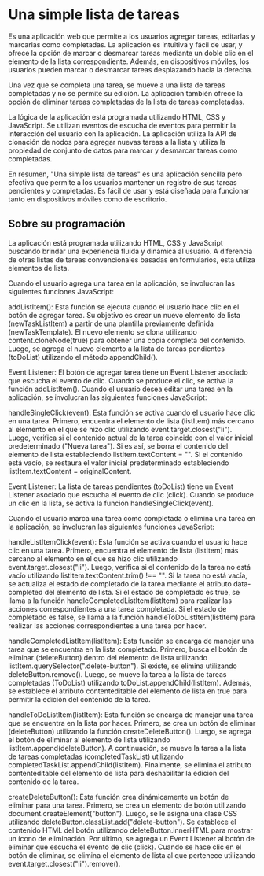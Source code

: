 # Una simple lista de tareas
Es una aplicación web que permite a los usuarios agregar tareas, editarlas y marcarlas como completadas. La aplicación es intuitiva y fácil de usar, y ofrece la opción de marcar o desmarcar tareas mediante un doble clic en el elemento de la lista correspondiente. Además, en dispositivos móviles, los usuarios pueden marcar o desmarcar tareas desplazando hacia la derecha.

Una vez que se completa una tarea, se mueve a una lista de tareas completadas y no se permite su edición. La aplicación también ofrece la opción de eliminar tareas completadas de la lista de tareas completadas.

La lógica de la aplicación está programada utilizando HTML, CSS y JavaScript. Se utilizan eventos de escucha de eventos para permitir la interacción del usuario con la aplicación. La aplicación utiliza la API de clonación de nodos para agregar nuevas tareas a la lista y utiliza la propiedad de conjunto de datos para marcar y desmarcar tareas como completadas.

En resumen, "Una simple lista de tareas" es una aplicación sencilla pero efectiva que permite a los usuarios mantener un registro de sus tareas pendientes y completadas. Es fácil de usar y está diseñada para funcionar tanto en dispositivos móviles como de escritorio.

## Sobre su programación
La aplicación está programada utilizando HTML, CSS y JavaScript buscando brindar una experiencia fluida y dinámica al usuario. A diferencia de otras listas de tareas convencionales basadas en formularios, esta utiliza elementos de lista.

Cuando el usuario agrega una tarea en la aplicación, se involucran las siguientes funciones JavaScript:

  addListItem(): Esta función se ejecuta cuando el usuario hace clic en el botón de agregar tarea. Su objetivo es crear un nuevo elemento de lista (newTaskListItem) a partir de una plantilla previamente definida (newTaskTemplate). El nuevo elemento se clona utilizando content.cloneNode(true) para obtener una copia completa del contenido. Luego, se agrega el nuevo elemento a la lista de tareas pendientes (toDoList) utilizando el método appendChild().
  
  Event Listener: El botón de agregar tarea tiene un Event Listener asociado que escucha el evento de clic. Cuando se produce el clic, se activa la función addListItem().
Cuando el usuario desea editar una tarea en la aplicación, se involucran las siguientes funciones JavaScript:

  handleSingleClick(event): Esta función se activa cuando el usuario hace clic en una tarea. Primero, encuentra el elemento de lista (listItem) más cercano al elemento en el que se hizo clic utilizando event.target.closest("li"). Luego, verifica si el contenido actual de la tarea coincide con el valor inicial predeterminado ("Nueva tarea"). Si es así, se borra el contenido del elemento de lista estableciendo listItem.textContent = "". Si el contenido está vacío, se restaura el valor inicial predeterminado estableciendo listItem.textContent = originalContent.
  
  Event Listener: La lista de tareas pendientes (toDoList) tiene un Event Listener asociado que escucha el evento de clic (click). Cuando se produce un clic en la lista, se activa la función handleSingleClick(event).

Cuando el usuario marca una tarea como completada o elimina una tarea en la aplicación, se involucran las siguientes funciones JavaScript:

  handleListItemClick(event): Esta función se activa cuando el usuario hace clic en una tarea. Primero, encuentra el elemento de lista (listItem) más cercano al elemento en el que se hizo clic utilizando event.target.closest("li"). Luego, verifica si el contenido de la tarea no está vacío utilizando listItem.textContent.trim() !== "". Si la tarea no está vacía, se actualiza el estado de completado de la tarea mediante el atributo data-completed del elemento de lista. Si el estado de completado es true, se llama a la función handleCompletedListItem(listItem) para realizar las acciones correspondientes a una tarea completada. Si el estado de completado es false, se llama a la función handleToDoListItem(listItem) para realizar las acciones correspondientes a una tarea por hacer.

  handleCompletedListItem(listItem): Esta función se encarga de manejar una tarea que se encuentra en la lista completado. Primero, busca el botón de eliminar (deleteButton) dentro del elemento de lista utilizando listItem.querySelector(".delete-button"). Si existe, se elimina utilizando deleteButton.remove(). Luego, se mueve la tarea a la lista de tareas completadas (ToDoList) utilizando toDoList.appendChild(listItem). Además, se establece el atributo contenteditable del elemento de lista en true para permitir la edición del contenido de la tarea.

  handleToDoListItem(listItem): Esta función se encarga de manejar una tarea que se encuentra en la lista por hacer. Primero, se crea un botón de eliminar (deleteButton) utilizando la función createDeleteButton(). Luego, se agrega el botón de eliminar al elemento de lista utilizando listItem.append(deleteButton). A continuación, se mueve la tarea a la lista de tareas completadas (completedTaskList) utilizando completedTaskList.appendChild(listItem). Finalmente, se elimina el atributo contenteditable del elemento de lista para deshabilitar la edición del contenido de la tarea.

  createDeleteButton(): Esta función crea dinámicamente un botón de eliminar para una tarea. Primero, se crea un elemento de botón utilizando document.createElement("button"). Luego, se le asigna una clase CSS utilizando deleteButton.classList.add("delete-button"). Se establece el contenido HTML del botón utilizando deleteButton.innerHTML para mostrar un ícono de eliminación. Por último, se agrega un Event Listener al botón de eliminar que escucha el evento de clic (click). Cuando se hace clic en el botón de eliminar, se elimina el elemento de lista al que pertenece utilizando event.target.closest("li").remove().
